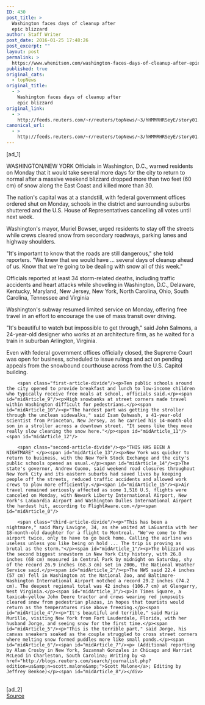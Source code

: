 ```yaml
---
ID: 430
post_title: >
  Washington faces days of cleanup after
  epic blizzard
author: Staff Writer
post_date: 2016-01-25 17:48:26
post_excerpt: ""
layout: post
permalink: >
  https://www.whenitson.com/washington-faces-days-of-cleanup-after-epic-blizzard/
published: true
original_cats:
  - topNews
original_title:
  - >
    Washington faces days of cleanup after
    epic blizzard
original_link:
  - >
    http://feeds.reuters.com/~r/reuters/topNews/~3/hHMMRHRSeyE/story01.htm
canonical_url:
  - >
    http://feeds.reuters.com/~r/reuters/topNews/~3/hHMMRHRSeyE/story01.htm
---
```

 [ad_1]
<br><div id="articleText">
<span id="midArticle_start"/>

<span id="midArticle_0"/><span class="focusParagraph" readability="6"><p><span class="articleLocation">WASHINGTON/NEW YORK</span> Officials in Washington, D.C., warned residents on Monday that it would take several more days for the city to return to normal after a massive weekend blizzard dropped more than two feet (60 cm) of snow along the East Coast and killed more than 30.</p></span><span id="midArticle_1"/><p>The nation's capital was at a standstill, with federal government offices ordered shut on Monday, schools in the district and surrounding suburbs shuttered and the U.S. House of Representatives cancelling all votes until next week.</p><span id="midArticle_2"/><p>Washington's mayor, Muriel Bowser, urged residents to stay off the streets while crews cleared snow from secondary roadways, parking lanes and highway shoulders.</p><span id="midArticle_3"/><p>"It's important to know that the roads are still dangerous," she told reporters. "We knew that we would have ... several days of cleanup ahead of us. Know that we're going to be dealing with snow all of this week."</p><span id="midArticle_4"/><p>Officials reported at least 34 storm-related deaths, including traffic accidents and heart attacks while shoveling in Washington, D.C., Delaware, Kentucky, Maryland, New Jersey, New York, North Carolina, Ohio, South Carolina, Tennessee and Virginia</p><span id="midArticle_5"/><p>Washington's subway resumed limited service on Monday, offering free travel in an effort to encourage the use of mass transit over driving.</p><span id="midArticle_6"/><p>"It's beautiful to watch but impossible to get through," said John Salmons, a 24-year-old designer who works at an architecture firm, as he waited for a train in suburban Arlington, Virginia.</p><span id="midArticle_7"/><p>Even with federal government offices officially closed, the Supreme Court was open for business, scheduled to issue rulings and act on pending appeals from the snowbound courthouse across from the U.S. Capitol building.</p><span id="midArticle_8"/>
        
        <span class="first-article-divide"/><p>Ten public schools around the city opened to provide breakfast and lunch to low-income children who typically receive free meals at school, officials said.</p><span id="midArticle_9"/><p>High snowbanks at street corners made travel within Washington difficult for pedestrians.</p><span id="midArticle_10"/><p>"The hardest part was getting the stroller through the unclean sidewalks," said Isam Qahwash, a 41-year-old scientist from Princeton, New Jersey, as he carried his 14-month-old son in a stroller across a downtown street. "It seems like they move really slow cleaning the snow here."</p><span id="midArticle_11"/><span id="midArticle_12"/>
        
        <span class="second-article-divide"/><p>"THIS HAS BEEN A NIGHTMARE" </p><span id="midArticle_13"/><p>New York was quicker to return to business, with the New York Stock Exchange and the city's public schools opened as usual.</p><span id="midArticle_14"/><p>The state's governor, Andrew Cuomo, said weekend road closures throughout New York City and its eastern suburbs had saved lives by keeping people off the streets, reduced traffic accidents and allowed work crews to plow more efficiently.</p><span id="midArticle_15"/><p>Air travel remained seriously affected as some 1,516 U.S. flights were canceled on Monday, with Newark Liberty International Airport, New York's LaGuardia Airport and Washington Dulles International Airport the hardest hit, according to FlightAware.com.</p><span id="midArticle_0"/>
        
        <span class="third-article-divide"/><p>"This has been a nightmare," said Mary Lavigne, 34, as she waited at LaGuardia with her 18-month-old daughter for a flight to Montreal. "We've come to the airport twice, only to have to go back home. Calling the airline was useless unless you like being on hold ... The trip is proving as brutal as the storm."</p><span id="midArticle_1"/><p>The blizzard was the second biggest snowstorm in New York City history, with 26.8 inches (68 cm) measured in Central Park by midnight on Saturday, shy of the record 26.9 inches (68.3 cm) set in 2006, the National Weather Service said.</p><span id="midArticle_2"/><p>The NWS said 22.4 inches (57 cm) fell in Washington at the National Zoo, and Baltimore-Washington International Airport notched a record 29.2 inches (74.2 cm). The deepest regional total was 42 inches (106.7 cm) at Glengarry, West Virginia.</p><span id="midArticle_3"/><p>In Times Square, a taxicab-yellow John Deere tractor and crews wearing red jumpsuits cleared snow from pedestrian plazas, in hopes that tourists would return as the temperatures rise above freezing.</p><span id="midArticle_4"/><p>"It's beautiful and terrible," said Maria Murillo, visiting New York from Fort Lauderdale, Florida, with her husband Jorge, and seeing snow for the first time.</p><span id="midArticle_5"/><p>"This is the terrible part," said Jorge, his canvas sneakers soaked as the couple struggled to cross street corners where melting snow formed puddles more like small ponds.</p><span id="midArticle_6"/><span id="midArticle_7"/><p> (Additional reporting by Alan Crosby in New York, Suzannah Gonzales in Chicago and Harriet McLeod in Charleston, South Carolina; Writing by <a href="http://blogs.reuters.com/search/journalist.php?edition=us&amp;n=scott.malone&amp;">Scott Malone</a>; Editing by Jeffrey Benkoe)</p><span id="midArticle_8"/></div>
<br>[ad_2]
<br><a href="http://feeds.reuters.com/~r/reuters/topNews/~3/hHMMRHRSeyE/story01.htm">Source </a>